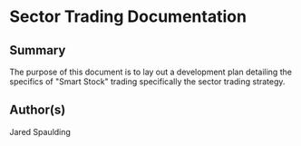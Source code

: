 # Sector Trading Documentation

## Summary
The purpose of this document is to lay out a development plan detailing the specifics of "Smart Stock" trading specifically the sector trading strategy.

## Author(s)
Jared Spaulding